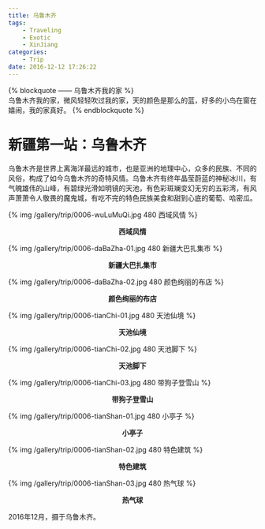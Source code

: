 ```yaml
---
title: 乌鲁木齐
tags:
	- Traveling
	- Exotic
	- XinJiang
categories:
	- Trip
date: 2016-12-12 17:26:22
---
```


{% blockquote —— 乌鲁木齐我的家 %}  
乌鲁木齐我的家，微风轻轻吹过我的家，天的颜色是那么的蓝，好多的小鸟在窗在嬉闹，我的家真好。
{% endblockquote %} 

<!-- more -->

# 新疆第一站：乌鲁木齐

乌鲁木齐是世界上离海洋最远的城市，也是亚洲的地理中心，众多的民族、不同的风俗，构成了如今乌鲁木齐的奇特风情。乌鲁木齐有终年晶莹蔚蓝的神秘冰川，有气魄雄伟的山峰，有碧绿光滑如明镜的天池，有色彩斑斓变幻无穷的五彩湾，有风声萧萧令人敬畏的魔鬼城，有吃不完的特色民族美食和甜到心底的葡萄、哈密瓜。

{% img /gallery/trip/0006-wuLuMuQi.jpg 480 西域风情 %}
<p align="center"><b>西域风情</b></p>

{% img /gallery/trip/0006-daBaZha-01.jpg 480 新疆大巴扎集市 %}
<p align="center"><b>新疆大巴扎集市</b></p>

{% img /gallery/trip/0006-daBaZha-02.jpg 480 颜色绚丽的布店 %}
<p align="center"><b>颜色绚丽的布店</b></p>

{% img /gallery/trip/0006-tianChi-01.jpg 480 天池仙境 %}
<p align="center"><b>天池仙境</b></p>

{% img /gallery/trip/0006-tianChi-02.jpg 480 天池脚下 %}
<p align="center"><b>天池脚下</b></p>

{% img /gallery/trip/0006-tianChi-03.jpg 480 带狗子登雪山 %}
<p align="center"><b>带狗子登雪山</b></p>

{% img /gallery/trip/0006-tianShan-01.jpg 480 小亭子 %}
<p align="center"><b>小亭子</b></p>

{% img /gallery/trip/0006-tianShan-02.jpg 480 特色建筑 %}
<p align="center"><b>特色建筑</b></p>

{% img /gallery/trip/0006-tianShan-03.jpg 480 热气球 %}
<p align="center"><b>热气球</b></p>

2016年12月，摄于乌鲁木齐。